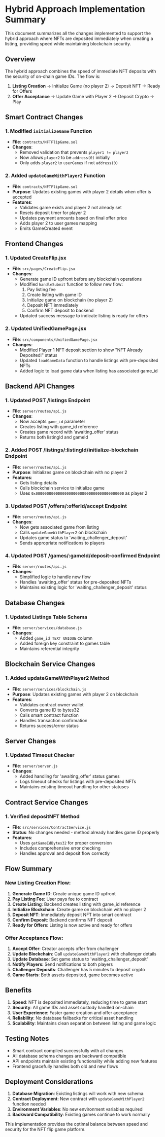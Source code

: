 # Hybrid Approach Implementation Summary

This document summarizes all the changes implemented to support the hybrid approach where NFTs are deposited immediately when creating a listing, providing speed while maintaining blockchain security.

## Overview

The hybrid approach combines the speed of immediate NFT deposits with the security of on-chain game IDs. The flow is:
1. **Listing Creation** → Initialize Game (no player 2) → Deposit NFT → Ready for Offers
2. **Offer Acceptance** → Update Game with Player 2 → Deposit Crypto → Play

## Smart Contract Changes

### 1. Modified `initializeGame` Function
- **File**: `contracts/NFTFlipGame.sol`
- **Changes**:
  - Removed validation that prevents `player1 != player2`
  - Now allows `player2` to be `address(0)` initially
  - Only adds `player2` to `userGames` if not `address(0)`

### 2. Added `updateGameWithPlayer2` Function
- **File**: `contracts/NFTFlipGame.sol`
- **Purpose**: Updates existing games with player 2 details when offer is accepted
- **Features**:
  - Validates game exists and player 2 not already set
  - Resets deposit timer for player 2
  - Updates payment amounts based on final offer price
  - Adds player 2 to user games mapping
  - Emits GameCreated event

## Frontend Changes

### 1. Updated CreateFlip.jsx
- **File**: `src/pages/CreateFlip.jsx`
- **Changes**:
  - Generate game ID upfront before any blockchain operations
  - Modified `handleSubmit` function to follow new flow:
    1. Pay listing fee
    2. Create listing with game ID
    3. Initialize game on blockchain (no player 2)
    4. Deposit NFT immediately
    5. Confirm NFT deposit to backend
  - Updated success message to indicate listing is ready for offers

### 2. Updated UnifiedGamePage.jsx
- **File**: `src/components/UnifiedGamePage.jsx`
- **Changes**:
  - Modified Player 1 NFT deposit section to show "NFT Already Deposited!" status
  - Updated `loadGameData` function to handle listings with pre-deposited NFTs
  - Added logic to load game data when listing has associated game_id

## Backend API Changes

### 1. Updated POST /listings Endpoint
- **File**: `server/routes/api.js`
- **Changes**:
  - Now accepts `game_id` parameter
  - Creates listing with game_id reference
  - Creates game record with 'awaiting_offer' status
  - Returns both listingId and gameId

### 2. Added POST /listings/:listingId/initialize-blockchain Endpoint
- **File**: `server/routes/api.js`
- **Purpose**: Initializes game on blockchain with no player 2
- **Features**:
  - Gets listing details
  - Calls blockchain service to initialize game
  - Uses `0x0000000000000000000000000000000000000000` as player 2

### 3. Updated POST /offers/:offerId/accept Endpoint
- **File**: `server/routes/api.js`
- **Changes**:
  - Now gets associated game from listing
  - Calls `updateGameWithPlayer2` on blockchain
  - Updates game status to 'waiting_challenger_deposit'
  - Sends appropriate notifications to players

### 4. Updated POST /games/:gameId/deposit-confirmed Endpoint
- **File**: `server/routes/api.js`
- **Changes**:
  - Simplified logic to handle new flow
  - Handles 'awaiting_offer' status for pre-deposited NFTs
  - Maintains existing logic for 'waiting_challenger_deposit' status

## Database Changes

### 1. Updated Listings Table Schema
- **File**: `server/services/database.js`
- **Changes**:
  - Added `game_id TEXT UNIQUE` column
  - Added foreign key constraint to games table
  - Maintains referential integrity

## Blockchain Service Changes

### 1. Added updateGameWithPlayer2 Method
- **File**: `server/services/blockchain.js`
- **Purpose**: Updates existing games with player 2 on blockchain
- **Features**:
  - Validates contract owner wallet
  - Converts game ID to bytes32
  - Calls smart contract function
  - Handles transaction confirmation
  - Returns success/error status

## Server Changes

### 1. Updated Timeout Checker
- **File**: `server/server.js`
- **Changes**:
  - Added handling for 'awaiting_offer' status games
  - Logs timeout checks for listings with pre-deposited NFTs
  - Maintains existing timeout handling for other statuses

## Contract Service Changes

### 1. Verified depositNFT Method
- **File**: `src/services/ContractService.js`
- **Status**: No changes needed - method already handles game ID properly
- **Features**:
  - Uses `getGameIdBytes32` for proper conversion
  - Includes comprehensive error checking
  - Handles approval and deposit flow correctly

## Flow Summary

### New Listing Creation Flow:
1. **Generate Game ID**: Create unique game ID upfront
2. **Pay Listing Fee**: User pays fee to contract
3. **Create Listing**: Backend creates listing with game_id reference
4. **Initialize Blockchain**: Create game on blockchain with no player 2
5. **Deposit NFT**: Immediately deposit NFT into smart contract
6. **Confirm Deposit**: Backend confirms NFT deposit
7. **Ready for Offers**: Listing is now active and ready for offers

### Offer Acceptance Flow:
1. **Accept Offer**: Creator accepts offer from challenger
2. **Update Blockchain**: Call `updateGameWithPlayer2` with challenger details
3. **Update Database**: Set game status to 'waiting_challenger_deposit'
4. **Notify Players**: Send notifications to both players
5. **Challenger Deposits**: Challenger has 5 minutes to deposit crypto
6. **Game Starts**: Both assets deposited, game becomes active

## Benefits

1. **Speed**: NFT is deposited immediately, reducing time to game start
2. **Security**: All game IDs and asset custody handled on-chain
3. **User Experience**: Faster game creation and offer acceptance
4. **Reliability**: No database fallbacks for critical asset handling
5. **Scalability**: Maintains clean separation between listing and game logic

## Testing Notes

- Smart contract compiled successfully with all changes
- All database schema changes are backward compatible
- API endpoints maintain existing functionality while adding new features
- Frontend gracefully handles both old and new flows

## Deployment Considerations

1. **Database Migration**: Existing listings will work with new schema
2. **Contract Deployment**: New contract with `updateGameWithPlayer2` function needed
3. **Environment Variables**: No new environment variables required
4. **Backward Compatibility**: Existing games continue to work normally

This implementation provides the optimal balance between speed and security for the NFT flip game platform. 